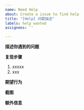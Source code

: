 ```yaml
---
name: Need Help
about: Create a issue to find help
title: "[Help] 问题描述"
labels: help wanted
assignees: ''

---
```


**描述你遇到的问题**

**复现步骤**
1. xxxxx
2. xxx


**期望行为**


**截图**


**额外信息**
